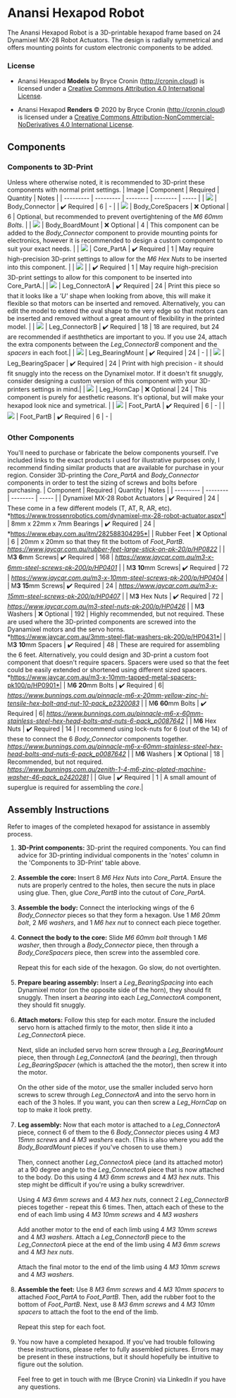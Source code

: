 
# Anansi Hexapod Robot
The Anansi Hexapod Robot is a 3D-printable hexapod frame based on 24 Dynamixel MX-28 Robot Actuators. The design is radially symmetrical and offers mounting points for custom electronic components to be added.

### License
- Anansi Hexapod **Models** by Bryce Cronin (http://cronin.cloud) is licensed under a [Creative Commons Attribution 4.0 International License](https://creativecommons.org/licenses/by/4.0/ "Creative Commons Attribution 4.0 International License").

- Anansi Hexapod **Renders** © 2020 by Bryce Cronin (http://cronin.cloud) is licensed under a [Creative Commons Attribution-NonCommercial-NoDerivatives 4.0 International License](https://creativecommons.org/licenses/by-nc-nd/4.0/ "Creative Commons Attribution-NonCommercial-NoDerivatives 4.0 International License").

## Components
### Components to 3D-Print
Unless where otherwise noted, it is recommended to 3D-print these components with normal print settings. 
| Image | Component | Required | Quantity | Notes |
| --------- | --------- | -------- | -------- | ----- |
| ![](Renders/Individual%20Components/Body_Connector.png) | Body_Connector  | ✔️ Required | 6 | - |
| ![](Renders/Individual%20Components/Body_CoreSpacers.png) | Body_CoreSpacers | ❌ Optional  | 6 | Optional, but recommended to prevent overtightening of the *M6 60mm Bolts*. |
| ![](Renders/Individual%20Components/Body_BoardMount.png) | Body_BoardMount | ❌ Optional  | 4 | This component can be added to the *Body_Connector* component to provide mounting points for electronics, however it is recommended to design a custom component to suit your exact needs. |
| ![](Renders/Individual%20Components/Core_PartA.png) | Core_PartA  | ✔️ Required | 1 | May require high-precision 3D-print settings to allow for the *M6 Hex Nuts* to be inserted into this component. |
| ![](Renders/Individual%20Components/Core_PartB.png) |   | ✔️ Required | 1 | May require high-precision 3D-print settings to allow for this component to be inserted into Core_PartA.|
| ![](Renders/Individual%20Components/Leg_ConnectorA.png) | Leg_ConnectorA  | ✔️ Required | 24 | Print this piece so that it looks like a *'U'* shape when looking from above, this will make it flexible so that motors can be inserted and removed. Alternatively, you can edit the model to extend the oval shape to the very edge so that motors can be inserted and removed without a great amount of flexibility in the printed model.  |
| ![](Renders/Individual%20Components/Leg_ConnectorB.png) | Leg_ConnectorB  | ✔️ Required | 18 | 18 are required, but 24 are recommended if aesththetics are important to you. If you use 24, attach the extra components between the *Leg_ConnectorB* component and the *spacers* in each foot.|
| ![](Renders/Individual%20Components/Leg_BearingMount.png) | Leg_BearingMount  | ✔️ Required | 24 | - |
| ![](Renders/Individual%20Components/Leg_BearingSpacer.png) | Leg_BearingSpacer  | ✔️ Required | 24 | Print with high precision - it should fit snuggly into the recess on the Dynamixel motor. If it doesn't fit snuggly, consider designing a custom version of this component with your 3D-printers settings in mind.|
| ![](Renders/Individual%20Components/Leg_Horncap.png) | Leg_HornCap  | ❌ Optional | 24 | This component is purely for aesthetic reasons. It's optional, but will make your hexapod look nice and symetrical. |
| ![](Renders/Individual%20Components/Foot_PartA.png) | Foot_PartA  | ✔️ Required | 6 | - |
| ![](Renders/Individual%20Components/Foot_PartB.png) | Foot_PartB  | ✔️ Required | 6 | - |

### Other Components
You'll need to purchase or fabricate the below components yourself. I've included links to the exact products I used for illustrative purposes only, I recommend finding similar products that are available for purchase in your region. Consider 3D-printing the *Core_PartA* and *Body_Connector* components in order to test the sizing of screws and bolts before purchasing.
| Component | Required | Quantity | Notes |
| --------- | -------- | -------- | ----- |
| Dynamixel MX-28 Robot Actuators | ✔️ Required | 24 | These come in a few different models (T, AT, R, AR, etc). <br>*https://www.trossenrobotics.com/dynamixel-mx-28-robot-actuator.aspx*|
| 8mm x 22mm x 7mm Bearings | ✔️ Required | 24 | *https://www.ebay.com.au/itm/282588304295*|
| Rubber Feet | ❌ Optional | 6 | 20mm x 20mm so that they fit the bottom of *Foot_PartB*. <br>*https://www.jaycar.com.au/rubber-feet-large-stick-on-pk-20/p/HP0822* |
| M**3** **6**mm Screws| ✔️ Required | 168 | *https://www.jaycar.com.au/m3-x-6mm-steel-screws-pk-200/p/HP0401* |
| M**3** **10**mm Screws| ✔️ Required | 72 | *https://www.jaycar.com.au/m3-x-10mm-steel-screws-pk-200/p/HP0404* |
| M**3** **15**mm Screws| ✔️ Required | 24 | *https://www.jaycar.com.au/m3-x-15mm-steel-screws-pk-200/p/HP0407* |
| M**3** Hex Nuts | ✔️ Required | 72 |  *https://www.jaycar.com.au/m3-steel-nuts-pk-200/p/HP0426* |
| M**3** Washers | ❌ Optional | 192 | Highly recommended, but not required. These are used where the 3D-printed components are screwed into the Dyanamixel motors and the servo horns.<br>*https://www.jaycar.com.au/3mm-steel-flat-washers-pk-200/p/HP0431*|
| M**3** **10**mm Spacers | ✔️ Required | 48 | These are required for assembling the 6 feet. Alternatively, you could design and 3D-print a custom foot component that doesn't require spacers. Spacers were used so that the feet could be easily extended or shortened using different sized spacers. <br>*https://www.jaycar.com.au/m3-x-10mm-tapped-metal-spacers-pk100/p/HP0901*|
| M**6** **20**mm Bolts | ✔️ Required | 6| *https://www.bunnings.com.au/pinnacle-m6-x-20mm-yellow-zinc-hi-tensile-hex-bolt-and-nut-10-pack_p2320083*  |
| M**6** **60**mm Bolts | ✔️ Required | 6| *https://www.bunnings.com.au/pinnacle-m6-x-60mm-stainless-steel-hex-head-bolts-and-nuts-6-pack_p0087642* |
| M**6** Hex Nuts | ✔️ Required | 14 | I recommend using lock-nuts for 6 (out of the 14) of these to connect the 6 *Body_Connector* components together.<br>*https://www.bunnings.com.au/pinnacle-m6-x-60mm-stainless-steel-hex-head-bolts-and-nuts-6-pack_p0087642* |
| M**6** Washers | ❌ Optional | 18 | Recommended, but not required.<br>*https://www.bunnings.com.au/zenith-1-4-m6-zinc-plated-machine-washer-46-pack_p2420281* |
| Glue | ✔️ Required | 1 | A small amount of superglue is required for assembling the *core*.|

## Assembly Instructions
Refer to images of the completed hexapod for assistance in assembly process.
1. **3D-Print components:** 3D-print the required components. You can find advice for 3D-printing individual components in the 'notes' column in the 'Components to 3D-Print' table above.<br><br>
2. **Assemble the core:** Insert 8 *M6 Hex Nuts* into *Core_PartA*. Ensure the nuts are properly centred to the holes, then secure the nuts in place using glue. Then, glue *Core_PartB* into the cutout of *Core_PartA*.<br><br>
3. **Assemble the body:** Connect the interlocking wings of the 6 *Body_Connector* pieces so that they form a hexagon. Use 1 *M6 20mm bolt*, 2 *M6 washers*, and 1 *M6 hex nut* to connect each piece together.<br><br>
4. **Connect the body to the core:** Slide *M6 60mm bolt* through 1 *M6 washer*, then through a *Body_Connector* piece, then through a *Body_CoreSpacers* piece, then screw into the assembled core.<br><br>Repeat this for each side of the hexagon. Go slow, do not overtighten.<br><br>
5. **Prepare bearing assembly:** Insert a *Leg_BearingSpacing* into each Dynamixel motor (on the opposite side of the horn), they should fit snuggly. Then insert a *bearing* into each *Leg_ConnectorA* component, they should fit snuggly.<br><br>
6. **Attach motors:** Follow this step for each motor. Ensure the included servo horn is attached firmly to the motor, then slide it into a *Leg_ConnectorA* piece. <br><br>Next, slide an included servo horn screw through a *Leg_BearingMount* piece, then through *Leg_ConnectorA* (and the *bearing*), then through *Leg_BearingSpacer* (which is attached the the motor), then screw it into the motor.<br><br>On the other side of the motor, use the smaller included servo horn screws to screw through *Leg_ConnectorA* and into the servo horn in each of the 3 holes. If you want, you can then screw a *Leg_HornCap* on top to make it look pretty.<br><br>
7. **Leg assembly:** Now that each motor is attached to a *Leg_ConnectorA* piece, connect 6 of them to the 6 *Body_Connector* pieces using 4 *M3 15mm screws* and 4 *M3 washers* each. (This is also where you add the *Body_BoardMount* pieces if you've chosen to use them.)<br><br>Then, connect another *Leg_ConnectorA* piece (and its attached motor) at a 90 degree angle to the *Leg_ConnectorA* piece that is now attached to the body. Do this using 4 *M3 6mm screws* and 4 *M3 hex nuts*. This step might be difficult if you're using a bulky screwdriver.<br><br>Using 4 *M3 6mm screws* and 4 *M3 hex nuts*, connect 2 *Leg_ConnectorB* pieces together - repeat this 6 times. Then, attach each of these to the end of each limb using 4 *M3 10mm screws* and 4 *M3 washers*<br><br>Add another motor to the end of each limb using 4 *M3 10mm screws* and 4 *M3 washers*. Attach a *Leg_ConnectorB* piece to the *Leg_ConnectorA* piece at the end of the limb using 4 *M3 6mm screws* and 4 *M3 hex nuts*.<br><br>Attach the final motor to the end of the limb using 4 *M3 10mm screws* and 4 *M3 washers*. <br><br>
8. **Assemble the feet:** Use 8 *M3 6mm screws* and 4 *M3 10mm spacers* to attached *Foot_PartA* to *Foot_PartB*. Then, add the rubber foot to the bottom of *Foot_PartB*. Next, use 8 *M3 6mm screws* and 4 *M3 10mm spacers* to attach the foot to the end of the limb.<br><br>Repeat this step for each foot.<br><br>
9. You now have a completed hexapod. If you've had trouble following these instructions, please refer to fully assembled pictures. Errors may be present in these instructions, but it should hopefully be intuitive to figure out the solution.<br><br>Feel free to get in touch with me (Bryce Cronin) via LinkedIn if you have any questions.

